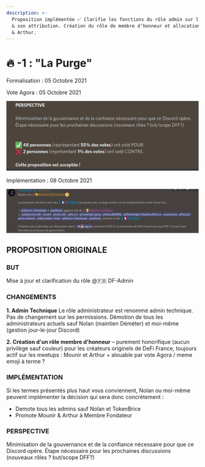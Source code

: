 ```yaml
---
description: >-
  Proposition implémentée ✅ Clarifie les fonctions du rôle admin sur le Discord
  & son attribution. Création du rôle de membre d'honneur et allocation à Mounir
  & Arthur.
---
```


# 🔥 -1 : "La Purge"

Formalisation : 05 Octobre 2021

Vote Agora : 05 Octobre 2021

![Résultats du vote sur PDF -1](../../.gitbook/assets/aaaa.png)

Implémentation : 08 Octobre 2021

![](../../.gitbook/assets/bbbb.png)

## **PROPOSITION ORIGINALE**

### **BUT**

Mise à jour et clarification du rôle @🇫🇷 DF-Admin

### **CHANGEMENTS**

**1. Admin Technique** Le rôle administrateur est renommé admin technique. Pas de changement sur les permissions. Démotion de tous les administrateurs actuels sauf Nolan (maintien Déméter) et moi-même (gestion jour-le-jour Discord)

**2. Création d'un rôle membre d'honneur** – purement honorifique (aucun privilège sauf couleur) pour les créateurs originels de DeFi France, toujours actif sur les meetups : Mounir et Arthur + alouable par vote Agora / meme emoji à terme ?

### **IMPLÉMENTATION**

Si les termes présentés plus haut vous conviennent, Nolan ou moi-même peuvent implémenter la décision qui sera donc concrètement :

* Demote tous les admins sauf Nolan et TokenBrice
* Promote Mounir & Arthur à Membre Fondateur

### **PERSPECTIVE**

Minimisation de la gouvernance et de la confiance nécessaire pour que ce Discord opère. Étape nécessaire pour les prochaines discussions (nouveaux rôles ? but/scope DFF?)
